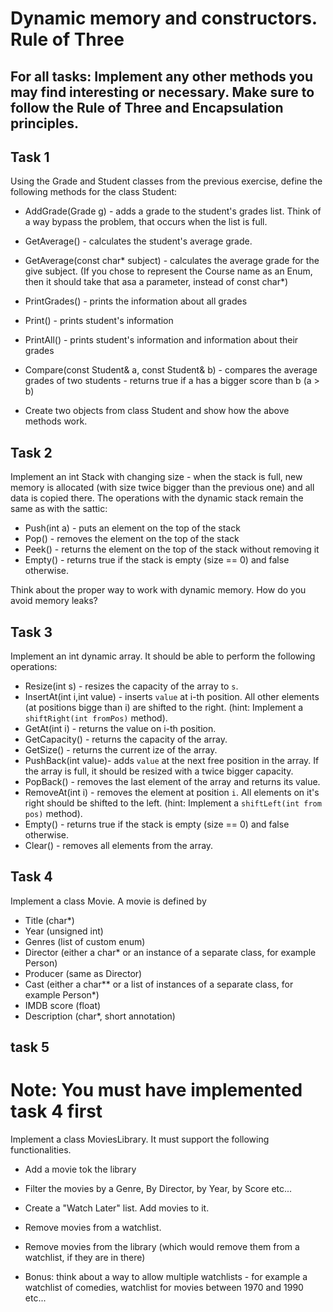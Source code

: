 # Dynamic memory and constructors. Rule of Three

## For all tasks: Implement any other methods you may find interesting or necessary. Make sure to follow the Rule of Three and Encapsulation principles.

## Task 1
Using the Grade and Student classes from the previous exercise, define the following methods for the class Student: 
- AddGrade(Grade g) - adds a grade to the student's grades list. Think of a way bypass the problem, that occurs when the list is full.
- GetAverage() - calculates the student's average grade.
- GetAverage(const char* subject) - calculates the average grade for the give subject. (If you chose to represent the Course name as an Enum, then it should take that asa a parameter, instead of const char*)
- PrintGrades() - prints the information about all grades
- Print() - prints student's information
- PrintAll() - prints student's information and information about their grades
- Compare(const Student& a, const Student& b) - compares the average grades of two students - returns true if a has a bigger score than b (a > b)


- Create two objects from class Student and show how the above methods work.


## Task 2
Implement an int Stack with changing size - when the stack is full, new memory is allocated (with size twice bigger than the previous one) and all data is copied there. The operations with the dynamic stack remain the same as with the sattic: 
- Push(int a) - puts an element on the top of the stack
- Pop() - removes the element on the top of the stack
- Peek() - returns the element on the top of the stack without removing it
- Empty() - returns true if the stack is empty (size == 0) and false otherwise.

Think about the proper way to work with dynamic memory. How do you avoid memory leaks?

## Task 3
Implement an int dynamic array. It should be able to perform the following operations:
- Resize(int s) - resizes the capacity of the array to `s`.
- InsertAt(int i,int value) - inserts  `value` at i-th position. All other elements (at positions bigge than i) are shifted to the right. (hint: Implement a `shiftRight(int fromPos)` method). 
- GetAt(int i) - returns the value on i-th position.
- GetCapacity() - returns the capacity of the array.
- GetSize() - returns the current ize of the array.
- PushBack(int value)- adds `value` at the next free position in the array. If the array is full, it should be resized with a twice bigger capacity.
- PopBack() - removes the last element of the array and returns its value.
- RemoveAt(int i) - removes the element at position `i`. All elements on it's right should be shifted to the left. (hint: Implement a `shiftLeft(int from pos)` method).
- Empty() - returns true if the stack is empty (size == 0) and false otherwise.
- Clear() - removes all elements from the array. 

## Task 4
Implement a class Movie. A movie is defined by
- Title (char*)
- Year (unsigned int)
- Genres (list of custom enum)
- Director (either a char* or an instance of a separate class, for example Person)
- Producer (same as Director)
- Cast (either a char** or a list of instances of a separate class, for example Person*) 
- IMDB score (float)
- Description (char*, short annotation)

## task 5 
# Note: You must have implemented task 4 first
Implement a class MoviesLibrary. It must support the following functionalities.
- Add a movie tok the library
- Filter the movies by a Genre, By Director, by Year, by Score etc...
- Create a "Watch Later" list. Add movies to it.
- Remove movies from a watchlist.
- Remove movies from the library (which would remove them from a watchlist, if they are in there)

- Bonus: think about a way to allow multiple watchlists - for example a watchlist of comedies, watchlist for movies between 1970 and 1990 etc...